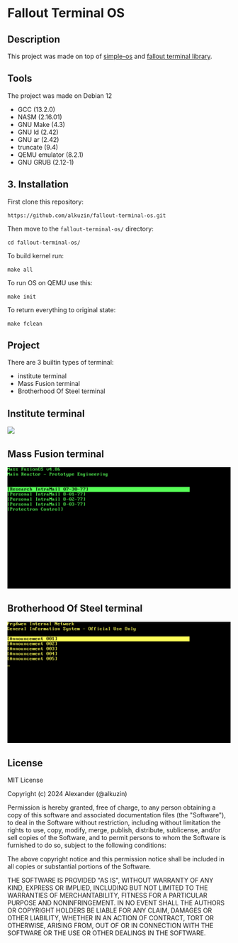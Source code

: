 # Fallout Terminal OS

## Description

This project was made on top of [simple-os](https://github.com/alkuzin/simple-os/) and [fallout terminal
library](https://github.com/alkuzin/FalloutTerminal).

## Tools

The project was made on Debian 12
 - GCC (13.2.0)
 - NASM (2.16.01)
 - GNU Make (4.3)
 - GNU ld (2.42)
 - GNU ar (2.42)
 - truncate (9.4)
 - QEMU emulator (8.2.1)
 - GNU GRUB (2.12-1)

## 3. Installation
First clone this repository:
```console
https://github.com/alkuzin/fallout-terminal-os.git
```
Then move to the `fallout-terminal-os/` directory:
```console
cd fallout-terminal-os/
```

To build kernel run:

```console
make all
```

To run OS on QEMU use this:
 ```console
make init
```

To return everything to original state:
```console
make fclean
```

## Project

There are 3 builtin types of terminal:
 - institute terminal
 - Mass Fusion terminal
 - Brotherhood Of Steel terminal

## Institute terminal

<img src="res/fallout-terminal-os.gif">

## Mass Fusion terminal

<img src="res/mass-fusion-terminal.png">

## Brotherhood Of Steel terminal

<img src="res/bos-terminal.png">

## License

MIT License

Copyright (c) 2024 Alexander (@alkuzin)

Permission is hereby granted, free of charge, to any person obtaining a copy
of this software and associated documentation files (the "Software"), to deal
in the Software without restriction, including without limitation the rights
to use, copy, modify, merge, publish, distribute, sublicense, and/or sell
copies of the Software, and to permit persons to whom the Software is
furnished to do so, subject to the following conditions:

The above copyright notice and this permission notice shall be included in all
copies or substantial portions of the Software.

THE SOFTWARE IS PROVIDED "AS IS", WITHOUT WARRANTY OF ANY KIND, EXPRESS OR
IMPLIED, INCLUDING BUT NOT LIMITED TO THE WARRANTIES OF MERCHANTABILITY,
FITNESS FOR A PARTICULAR PURPOSE AND NONINFRINGEMENT. IN NO EVENT SHALL THE
AUTHORS OR COPYRIGHT HOLDERS BE LIABLE FOR ANY CLAIM, DAMAGES OR OTHER
LIABILITY, WHETHER IN AN ACTION OF CONTRACT, TORT OR OTHERWISE, ARISING FROM,
OUT OF OR IN CONNECTION WITH THE SOFTWARE OR THE USE OR OTHER DEALINGS IN THE
SOFTWARE.
